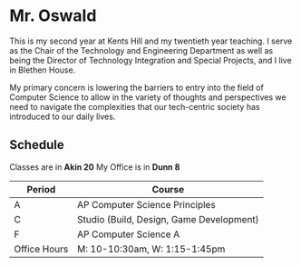 # Mr. Oswald

This is my second year at Kents Hill and my twentieth year teaching. I serve as the Chair of the Technology and Engineering Department as well as being the Director of Technology Integration and Special Projects, and I live in Blethen House. 

My primary concern is lowering the barriers to entry into the field of Computer Science to allow in the variety of thoughts and perspectives we need to navigate the complexities that our tech-centric society has introduced to our daily lives. 

## Schedule

Classes are in **Akin 20**
My Office is in **Dunn 8**

| Period | Course |
| ----------- | ----------- |
| A | AP Computer Science Principles |
| C | Studio (Build, Design, Game Development) |
| F | AP Computer Science A |
| Office Hours | M: 10-10:30am, W: 1:15-1:45pm|
